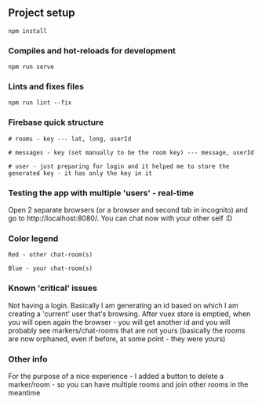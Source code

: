 ## Project setup
```
npm install
```

### Compiles and hot-reloads for development
```
npm run serve
```

### Lints and fixes files
```
npm run lint --fix
```

### Firebase quick structure
```
# rooms - key --- lat, long, userId

# messages - key (set manually to be the room key) --- message, userId

# user - just preparing for login and it helped me to store the generated key - it has only the key in it
```

### Testing the app with multiple 'users' - real-time
Open 2 separate browsers (or a browser and second tab in incognito) and go to http://localhost:8080/. You can chat now with your other self :D

### Color legend
```
Red - other chat-room(s)

Blue - your chat-room(s)
```

### Known 'critical' issues
Not having a login. Basically I am generating an id based on which I am creating a 'current' user that's browsing. After vuex store is emptied, when you will open again the browser - you will get another id and you will probably see markers/chat-rooms that are not yours (basically the rooms are now orphaned, even if before, at some point - they were yours)

### Other info
For the purpose of a nice experience - I added a button to delete a marker/room - so you can have multiple rooms and join other rooms in the meantime
